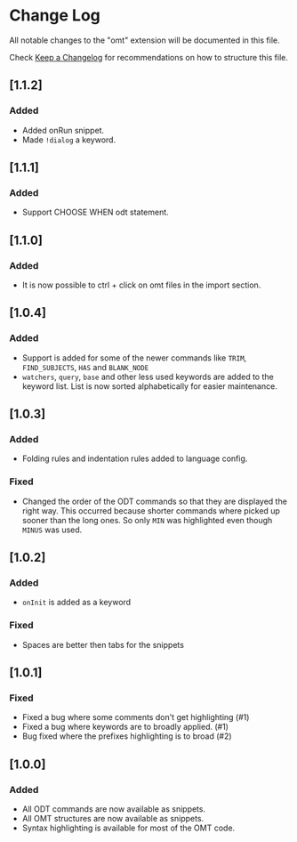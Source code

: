 # Change Log
All notable changes to the "omt" extension will be documented in this file.

Check [Keep a Changelog](http://keepachangelog.com/) for recommendations on how to structure this file.

## [1.1.2]
### Added
- Added onRun snippet.
- Made `!dialog` a keyword.

## [1.1.1]
### Added
- Support CHOOSE WHEN odt statement.

## [1.1.0]
### Added
- It is now possible to ctrl + click on omt files in the import section.

## [1.0.4]
### Added
- Support is added for some of the newer commands like `TRIM`, `FIND_SUBJECTS`, `HAS` and `BLANK_NODE`
- `watchers`, `query`, `base` and other less used keywords are added to the keyword list. List is now sorted alphabetically for easier maintenance.

## [1.0.3]
### Added
- Folding rules and indentation rules added to language config.

### Fixed
- Changed the order of the ODT commands so that they are displayed the right way. This occurred because shorter commands where picked up sooner than the long ones. So only `MIN` was highlighted even though `MINUS` was used.

## [1.0.2]
### Added
- `onInit` is added as a keyword

### Fixed
- Spaces are better then tabs for the snippets

## [1.0.1]
### Fixed
- Fixed a bug where some comments don't get highlighting (#1)
- Fixed a bug where keywords are to broadly applied. (#1)
- Bug fixed where the prefixes highlighting is to broad (#2)

## [1.0.0]
### Added
- All ODT commands are now available as snippets.
- All OMT structures are now available as snippets.
- Syntax highlighting is available for most of the OMT code.
